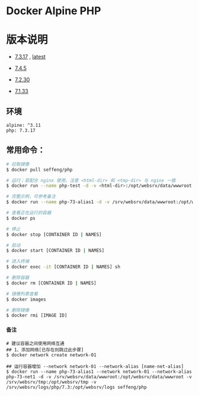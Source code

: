 # Docker Alpine PHP

# 版本说明

* [7.3.17](https://github.com/seffeng/docker-php/tree/7.3) , [latest](https://github.com/seffeng/docker-php)

* [7.4.5](https://github.com/seffeng/docker-php/tree/7.4)

* [7.2.30](https://github.com/seffeng/docker-php/tree/7.2)

* [7.1.33](https://github.com/seffeng/docker-php/tree/7.1)

## 环境

```
alpine: ^3.11
php: 7.3.17
```

## 常用命令：

```sh
# 拉取镜像
$ docker pull seffeng/php

# 运行；若配合 nginx 使用，注意 <html-dir> 和 <tmp-dir> 与 nginx 一致
$ docker run --name php-test -d -v <html-dir>:/opt/websrv/data/wwwroot -v <tmp-dir>:/opt/websrv/tmp -v <log-dir>:/opt/websrv/logs seffeng/php

# 完整示例，可参考备注
$ docker run --name php-73-alias1 -d -v /srv/websrv/data/wwwroot:/opt/websrv/data/wwwroot -v /srv/websrv/tmp:/opt/websrv/tmp -v /srv/websrv/logs/php/7.3:/opt/websrv/logs seffeng/php

# 查看正在运行的容器
$ docker ps

# 停止
$ docker stop [CONTAINER ID | NAMES]

# 启动
$ docker start [CONTAINER ID | NAMES]

# 进入终端
$ docker exec -it [CONTAINER ID | NAMES] sh

# 删除容器
$ docker rm [CONTAINER ID | NAMES]

# 镜像列表查看
$ docker images

# 删除镜像
$ docker rmi [IMAGE ID]
```
#### 备注

```shell
# 建议容器之间使用网络互通
## 1、添加网络[已存在则跳过此步骤]
$ docker network create network-01

## 运行容器增加 --network network-01 --network-alias [name-net-alias]
$ docker run --name php-73-alias1 --network network-01 --network-alias php-73-net1 -d -v /srv/websrv/data/wwwroot:/opt/websrv/data/wwwroot -v /srv/websrv/tmp:/opt/websrv/tmp -v /srv/websrv/logs/php/7.3:/opt/websrv/logs seffeng/php
```